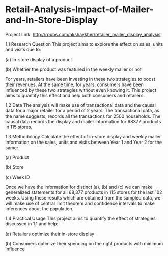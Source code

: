 # Retail-Analysis-Impact-of-Mailer-and-In-Store-Display

Project Link: http://rpubs.com/akshaykher/retailer_mailer_display_analysis

1.1 Research Question
This project aims to explore the effect on sales, units and visits due to:

(a) In-store display of a product

(b) Whether the product was featured in the weekly mailer or not

For years, retailers have been investing in these two strategies to boost their revenues. At the same time, for years, consumers have been influenced by these two strategies without even knowing it. This project aims to quantify this effect and help both consumers and retailers.

1.2 Data
The analysis will make use of transactional data and the causal data for a major retailer for a period of 2 years. The transactional data, as the name suggests, records all the transactions for 2500 households. The causal data records the display and mailer information for 68377 products in 115 stores.

1.3 Methodology
Calculate the effect of in-store display and weekly mailer information on the sales, units and visits between Year 1 and Year 2 for the same:

(a) Product

(b) Store

(c) Week ID

Once we have the information for distinct (a), (b) and (c) we can make generalized statements for all 68,377 products in 115 stores for the last 102 weeks. Using these results which are obtained from the sampled data, we will make use of central limit theorem and confidence intervals to make inferences about the population.

1.4 Practical Usage
This project aims to quantify the effect of strategies discussed in 1.1 and help:

(a) Retailers optimize their in-store display

(b) Consumers optimize their spending on the right products with minimum influence

